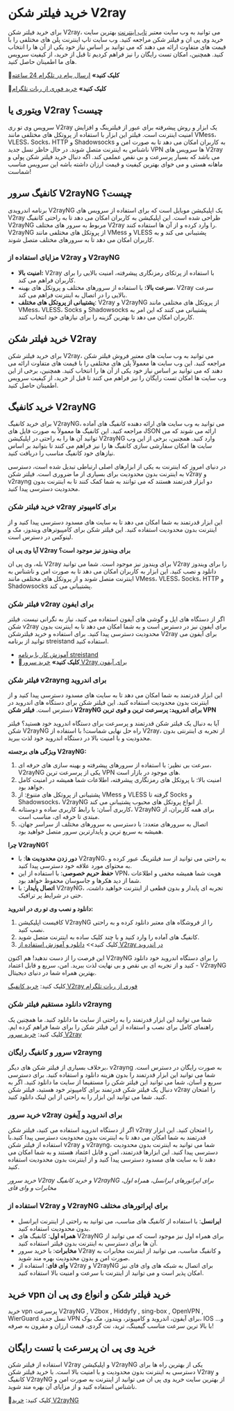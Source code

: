 # خرید فیلتر شکن V2ray
برای خرید فیلتر شکن V2ray، می توانید به وب سایت معتبر [تاپ اینترنت](https://tanhanet.xyz) بهترین سایت خرید وی پی ان و فیلتر شکن مراجعه کنید. وب سایت تاپ اینترنت پلن های مختلفی را با قیمت های متفاوت ارائه می دهند که می توانید بر اساس نیاز خود یکی از آن ها را انتخاب کنید. همچنین، امکان تست رایگان را نیز فراهم کردیم تا قبل از خرید، از کیفیت سرویس های ما اطمینان حاصل کنید.

🔴**کلیک کنید»** [ارسال پیام در تلگرام 24 ساعته](https://t.me/v2rayngsup)

🛒**کلیک کنید»** [خرید فوری از ربات تلگرام](https://t.me/v2rayng_gptbot)

## ویتوری یا V2ray چیست؟
سرویس وی تو ری V2ray یک ابزار و روش پیشرفته برای عبور از فیلترینگ و افزایش امنیت اینترنت است. فیلتر این ابزار با استفاده از پروتکل های مختلفی مانند VMess، VLESS، Socks، HTTP و Shadowsocks به کاربران امکان می دهد تا به صورت امن و ناشناس به اینترنت متصل شوند. در حال حاظر نسل جدید VPN ها سرویس های V2ray می باشد که بسیار پرسرعت و بی نقص عملمی کند. اگه دنبال خرید فیلتر شکن پولی و ماهانه هستی و می خوای بهترین کیفیت و قیمت ارزان داشته باشه این سرویس مناسب شماست!

## کانفیگ سرور V2rayNG چیست؟
برنامه اندرویدی V2rayNG یک اپلیکیشن موبایل است که برای استفاده از سرویس های V2ray طراحی شده است. این اپلیکیشن به کاربران امکان می دهد تا به راحتی کانفیگ V2rayNG مربوط به سرور های مختلف V2ray را وارد کرده و از آن ها استفاده کنند. V2rayNG از پروتکل های مختلفی مانند VMess و VLESS پشتیبانی می کند و به کاربران امکان می دهد تا به سرورهای مختلف متصل شوند.

### مزایای استفاده از V2ray و V2rayNG
- **امنیت بالا:** V2ray با استفاده از پرتکای رمزنگاری پیشرفته، امنیت بالایی را برای کاربران فراهم می کند.
- **سرعت بالا:** با استفاده از سرورهای مختلف و پروتکل های بهینه، V2ray سرعت بالایی را در اتصال به اینترنت فراهم می کند.
- **پشتیبانی از پروتکل های مختلف**: V2ray و V2rayNG از پروتکل های مختلفی مانند VMess، VLESS، Socks و Shadowsocks پشتیبانی می کنند که این امر به کاربران امکان می دهد تا بهترین گزینه را برای نیازهای خود انتخاب کنند.

## خرید فیلتر شکن V2ray
برای خرید فیلتر شکن V2ray، می توانید به وب سایت های معتبر فروش فیلتر شکن مراجعه کنید. این وب سایت ها معمولاً پلن های مختلفی را با قیمت های متفاوت ارائه می دهند که می توانید بر اساس نیاز خود یکی از آن ها را انتخاب کنید. همچنین، برخی از این وب سایت ها امکان تست رایگان را نیز فراهم می کنند تا قبل از خرید، از کیفیت سرویس اطمینان حاصل کنید.

## خرید کانفیگ V2rayNG
برای خرید کانفیگ V2rayNG، می توانید به وب سایت های ارائه دهنده کانفیگ های آماده مراجعه کنید. این کانفیگ ها معمولاً به صورت فایل های JSON ارائه می شوند که می توانید آن ها را به راحتی در اپلیکیشن V2rayNG وارد کنید. همچنین، برخی از این وب سایت ها امکان سفارشی سازی کانفیگ ها را نیز فراهم می کنند تا بتوانید بر اساس نیازهای خود کانفیگ مناسب را دریافت کنید.

در دنیای امروز که اینترنت به یکی از ابزارهای اصلی ارتباطی تبدیل شده است، دسترسی به اینترنت بدون محدودیت برای بسیاری از ما ضروری است. فیلتر شکن v2ray و v2rayng دو ابزار قدرتمند هستند که می توانند به شما کمک کنند تا به اینترنت بدون محدودیت دسترسی پیدا کنید.

### خرید فیلتر شکن v2ray برای کامپیوتر
این ابزار قدرتمند به شما امکان می دهد تا به سایت های مسدود دسترسی پیدا کنید و از اینترنت بدون محدودیت استفاده کنید. این فیلتر شکن برای کامپیوترهای ویندوز، مک و لینوکس در دسترس است.

**آیا وی پی ان V2ray برای ویندوز نیز موجود است؟**

بله، وی پی ان V2ray برای ویندوز نیز موجود است. شما می توانید V2ray را برای ویندوز دانلود و نصب کنید. این ابزار به کاربران امکان می دهد تا به صورت امن و ناشناس به اینترنت متصل شوند و از پروتکل های مختلفی مانند VMess، VLESS، Socks، HTTP و Shadowsocks پشتیبانی می کند.

### فیلتر شکن v2ray برای ایفون
اگر از دستگاه های اپل و گوشی های آیفون استفاده می کنید، نیاز به نگرانی نیست. فیلتر شکن v2ray برای ایفون نیز در دسترس است و به شما امکان می دهد تا به اینترنت بدون محدودیت دسترسی پیدا کنید. برای استفاده و خرید فیلترشکن V2ray برای آیفون می توانید از برنامه streistand استفاده کنید.
- [آموزش کار با برنامه streistand](https://tanhanet.xyz/iphone-v2ray)
- 🛒**کلیک کنید»** [خرید سرور V2ray برای آیفون](https://t.me/v2rayngsup)

### فیلتر شکن v2rayng برای اندروید
این ابزار قدرتمند به شما امکان می دهد تا به سایت های مسدود دسترسی پیدا کنید و از اینترنت بدون محدودیت استفاده کنید. این فیلتر شکن برای دستگاه های اندروید در دسترس است.
**فیلتر شکن V2rayNG برای اندروید: پرسرعت ترین و قوی ترین VPN**

آیا به دنبال یک فیلتر شکن قدرتمند و پرسرعت برای دستگاه اندروید خود هستید؟ فیلتر شکن V2rayNG راه حل نهایی شماست! با استفاده از V2ray، از تجربه ی اینترنتی بدون محدودیت و با امنیت بالا در دستگاه اندروید خود لذت ببرید.

**ویژگی های برجسته V2rayNG:**

1. سرعت بی نظیر: با استفاده از سرورهای پیشرفته و بهینه سازی های حرفه ای، V2rayNG یکی از پرسرعت ترین VPN های موجود در بازار است.
2. امنیت بالا: با پروتکل های رمزنگاری پیشرفته، اطلاعات شما همیشه در امنیت کامل خواهد بود.
3. پشتیبانی از پروتکل های متنوع: از VMess و VLESS گرفته تا Socks و Shadowsocks، V2rayNG از انواع پروتکل های محبوب پشتیبانی می کند.
4. کاربری آسان: با رابط کاربری ساده و دوستانه، V2rayNG برای همه کاربران، از مبتدی تا حرفه ای، مناسب است.
5. اتصال به سرورهای متعدد: با دسترسی به سرورهای مختلف از سراسر جهان، همیشه به سریع ترین و پایدارترین سرور متصل خواهید بود.

**چرا V2rayNG؟**

- **دور زدن محدودیت ها**: با V2rayNG، به راحتی می توانید از سد فیلترینگ عبور کرده و به محتوای مورد علاقه خود دسترسی پیدا کنید.
- **حفظ حریم خصوصی**: با استفاده از این VPN، هویت شما همیشه مخفی و اطلاعات شما از دید هکرها و جاسوسان محفوظ خواهد بود.
- **اتصال پایدار**: با V2rayNG، تجربه ای پایدار و بدون قطعی از اینترنت خواهید داشت، حتی در شرایط پر ترافیک.

**دانلود و نصب وی تو ری در اندروید:**

1. کافیست اپلیکیشن V2rayNG را از فروشگاه های معتبر دانلود کرده و به راحتی نصب کنید.
2. کانفیگ های آماده را وارد کنید و با چند کلیک ساده به اینترنت متصل شوید.
3. کلیک کنید>> [دانلود و آموزش استفاده از V2ray در اندروید](https://tanhanet.xyz/v2rayng-android)

این فرصت را از دست ندهید! هم اکنون V2rayNG را برای دستگاه اندروید خود دانلود کنید و از تجربه ای بی نقص و بی نهایت لذت ببرید. امن، سریع و قابل اعتماد - V2rayNG بهترین همراه شما در دنیای دیجیتال.

کلیک کنید: [خرید کانفیگ V2ray فوری از ربات تلگرام](https://t.me/V2rayNG_gptbot)

### دانلود مستقیم فیلتر شکن v2rayng
شما می توانید این ابزار قدرتمند را به راحتی از سایت ما دانلود کنید. ما همچنین یک راهنمای کامل برای نصب و استفاده از این فیلتر شکن را برای شما فراهم کرده ایم.
کلیک کنید: [خرید سرور V2ray](https://tanhanet.xyz/get-v2rayng)

### سرور و کانفیگ رایگان v2rayng
برخلاف بسیاری از فیلتر شکن های دیگر، v2rayng به صورت رایگان در دسترس است. شما می توانید این ابزار قدرتمند را بدون هزینه دانلود و استفاده کنید. برای دسترسی سریع و آسان، شما می توانید این فیلتر شکن را مستقیما از سایت ما دانلود کنید. اگر به دنبال یک فیلتر شکن قدرتمند برای کامپیوتر خود هستید، فیلتر شکن v2ray را امتحان کنید. شما می توانید این ابزار را به راحتی از این لینک دانلود کنید.

### خرید سرور v2ray برای اندروید و آِیفون
اگر از دستگاه اندروید استفاده می کنید، فیلتر شکن v2ray را امتحان کنید. این ابزار قدرتمند به شما امکان می دهد تا به اینترنت بدون محدودیت دسترسی پیدا کنید.با استفاده از فیلتر شکن v2ray و v2rayng، شما می توانید به اینترنت بدون محدودیت دسترسی پیدا کنید. این ابزارها قدرتمند، امن و قابل اعتماد هستند و به شما امکان می دهند تا به سایت های مسدود دسترسی پیدا کنید و از اینترنت بدون محدودیت استفاده کنید.

*خرید سرور V2ray و خرید کانفیگ V2rayNG برای اپراتورهای ایرانسل، همراه اول، مخابرات و وای فای*
### استفاده از V2ray و V2rayNG برای اپراتورهای مختلف

- **ایرانسل**: با استفاده از کانفیگ های مناسب، می توانید به راحتی از اینترنت ایرانسل بدون محدودیت استفاده کنید.
- **همراه اول**: کانفیگ های V2rayNG برای همراه اول نیز موجود است که می توانید از آن ها برای دسترسی به اینترنت بدون فیلتر استفاده کنید.
- **مخابرات**: با خرید سرور V2ray و کانفیگ مناسب، می توانید از اینترنت مخابرات به صورت امن و بدون محدودیت بهره مند شوید.
- **وای فای**: استفاده از V2ray و V2rayNG برای اتصال به شبکه های وای فای نیز امکان پذیر است و می توانید از اینترنت با سرعت و امنیت بالا استفاده کنید.

## خرید vpn خرید فیلتر شکن و انواع وی پی ان
خرید vpn پرسرعت V2rayNG , V2box , Hiddyfy , sing-box , OpenVPN , WierGuard نسل جدید VPN برای آیفون، اندروید و کامپیوتر، ویندوز، مک بوک، IOS و... با بالا ترین سرعت مناسب گیمینگ، ترید، نت گردی، قیمت ارزان و مقرون به صرفه!

 ## خرید وی پی ان پرسرعت با تست رایگان
 استفاده از فیلتر شکن V2ray و اپلیکیشن V2rayNG یکی از بهترین راه ها برای دسترسی به اینترنت بدون محدودیت و با امنیت بالا است. با خرید فیلتر شکن V2ray و کانفیگ V2rayNG از بهترین سایت خرید وی پی ان می توانید از اینترنت به صورت امن و ناشناس استفاده کنید و از مزایای آن بهره مند شوید.
 
 🛒کلیک کنید: [خرید V2rayNG](https://github.com/v2rayvvip/v2rayng)
